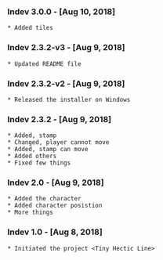 ### Indev 3.0.0 - [Aug 10, 2018]
    * Added tiles

### Indev 2.3.2-v3 - [Aug 9, 2018]
    * Updated README file

### Indev 2.3.2-v2 - [Aug 9, 2018]
    * Released the installer on Windows

### Indev 2.3.2 - [Aug 9, 2018]
    * Added, stamp
    * Changed, player cannot move
    * Added, stamp can move
    * Added others
    * Fixed few things

### Indev 2.0 - [Aug 9, 2018]
    * Added the character
    * Added character posistion
    * More things

### Indev 1.0 - [Aug 8, 2018]
    * Initiated the project <Tiny Hectic Line>
